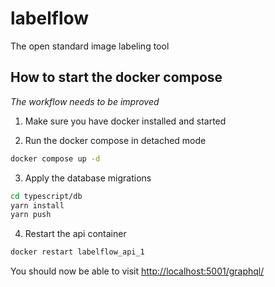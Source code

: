 # labelflow

The open standard image labeling tool

## How to start the docker compose

_The workflow needs to be improved_

1. Make sure you have docker installed and started

2. Run the docker compose in detached mode

```bash
docker compose up -d
```

3. Apply the database migrations

```bash
cd typescript/db
yarn install
yarn push
```

4. Restart the api container

```bash
docker restart labelflow_api_1
```

You should now be able to visit [http://localhost:5001/graphql/](http://localhost:5001/graphql/)
